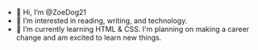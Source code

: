 - 👋 Hi, I’m @ZoeDog21
- 👀 I’m interested in reading, writing, and technology.
- 🌱 I’m currently learning HTML & CSS. I'm planning on making a career change and am excited to learn new things. 

<!---
ZoeDog21/ZoeDog21 is a ✨ special ✨ repository because its `README.md` (this file) appears on your GitHub profile.
You can click the Preview link to take a look at your changes.
--->
